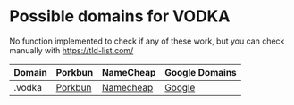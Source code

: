 # Possible domains for VODKA

No function implemented to check if any of these work, but you can check manually with https://tld-list.com/

| Domain | Porkbun | NameCheap | Google Domains |
|---|---|---|---|
| .vodka | [Porkbun](https://porkbun.com/checkout/search?prb=e814663da1&tlds=&idnLanguage=&search=search&q=.vodka) | [Namecheap](https://www.namecheap.com/domains/registration/results/?domain=.vodka) | [Google](https://domains.google.com/registrar/search?searchTerm=.vodka) |
